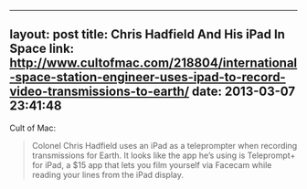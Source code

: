 
---
layout: post
title: Chris Hadfield And His iPad In Space
link: http://www.cultofmac.com/218804/international-space-station-engineer-uses-ipad-to-record-video-transmissions-to-earth/
date: 2013-03-07 23:41:48
---
Cult of Mac:

>Colonel Chris Hadfield uses an iPad as a teleprompter when recording transmissions for Earth. It looks like the app he’s using is Teleprompt+ for iPad, a $15 app that lets you film yourself via Facecam while reading your lines from the iPad display. 
